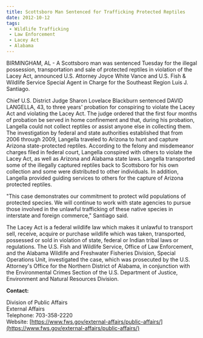 ```yaml
---
title: Scottsboro Man Sentenced for Trafficking Protected Reptiles
date: 2012-10-12
tags:
 - Wildlife Trafficking
 - Law Enforcement
 - Lacey Act
 - Alabama
---
```


BIRMINGHAM, AL - A Scottsboro man was sentenced Tuesday for the illegal possession, transportation and sale of protected reptiles in violation of the Lacey Act, announced U.S. Attorney Joyce White Vance and U.S. Fish & Wildlife Service Special Agent in Charge for the Southeast Region Luis J. Santiago.

Chief U.S. District Judge Sharon Lovelace Blackburn sentenced DAVID LANGELLA, 43, to three years' probation for conspiring to violate the Lacey Act and violating the Lacey Act. The judge ordered that the first four months of probation be served in home confinement and that, during his probation, Langella could not collect reptiles or assist anyone else in collecting them. The investigation by federal and state authorities established that from 2006 through 2009, Langella traveled to Arizona to hunt and capture Arizona state-protected reptiles. According to the felony and misdemeanor charges filed in federal court, Langella conspired with others to violate the Lacey Act, as well as Arizona and Alabama state laws. Langella transported some of the illegally captured reptiles back to Scottsboro for his own collection and some were distributed to other individuals. In addition, Langella provided guiding services to others for the capture of Arizona protected reptiles.

"This case demonstrates our commitment to protect wild populations of protected species. We will continue to work with state agencies to pursue those involved in the unlawful trafficking of these native species in interstate and foreign commerce," Santiago said.

The Lacey Act is a federal wildlife law which makes it unlawful to transport sell, receive, acquire or purchase wildlife which was taken, transported, possessed or sold in violation of state, federal or Indian tribal laws or regulations. The U.S. Fish and Wildlife Service, Office of Law Enforcement, and the Alabama Wildlife and Freshwater Fisheries Division, Special Operations Unit, investigated the case, which was prosecuted by the U.S. Attorney's Office for the Northern District of Alabama, in conjunction with the Environmental Crimes Section of the U.S. Department of Justice, Environment and Natural Resources Division.

**Contact:**

Division of Public Affairs  
External Affairs  
Telephone: 703-358-2220  
Website: [https://www.fws.gov/external-affairs/public-affairs/](https://www.fws.gov/external-affairs/public-affairs/)
